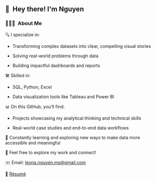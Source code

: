 
## 👋 &nbsp;Hey there! I'm Nguyen

### 👨🏻‍💻 &nbsp;About Me

🔍 I specialize in:

- Transforming complex datasets into clear, compelling visual stories

- Solving real-world problems through data

- Building impactful dashboards and reports

🛠️ Skilled in:

- SQL, Python, Excel

- Data visualization tools like Tableau and Power BI

📊 On this GitHub, you’ll find:

- Projects showcasing my analytical thinking and technical skills

- Real-world case studies and end-to-end data workflows

🚀 Constantly learning and exploring new ways to make data more accessible and meaningful

🤝 Feel free to explore my work and connect!


   ✉️ Email: leona.nguyen.ms@gmail.com

   📄 [Résumé](https://github.com/NguyenN28/Portfolio-Projects/blob/main/Profile-linkedin.pdf) 
